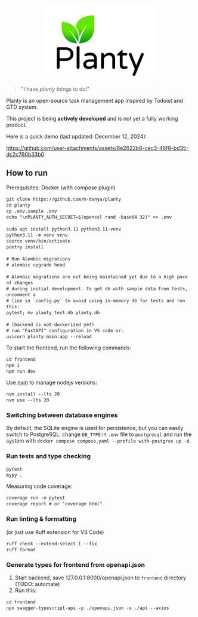 <p align="center">
    <img src="./imgs/logo_vert.png" height="200px">
</p>

> "I have <i>plenty</i> things to do!"

Planty is an open-source task management app inspired by Todoist and GTD system.

This project is being **actively developed** and is not yet a fully working product.

Here is a quick demo (last updated: December 12, 2024):

https://github.com/user-attachments/assets/6e2622b6-cec3-46f8-bd35-dc2c760b33b0

## How to run

Prerequisites: Docker (with compose plugin)

```
git clone https://github.com/m-danya/planty
cd planty
cp .env.sample .env
echo "\nPLANTY_AUTH_SECRET=$(openssl rand -base64 32)" >> .env

sudo apt install python3.11 python3.11-venv
python3.11 -m venv venv
source venv/bin/activate
poetry install

# Run Alembic migrations
# alembic upgrade head

# Alembic migrations are not being maintained yet due to a high pace of changes
# during initial development. To get db with sample data from tests, uncomment a
# line in `config.py` to avoid using in-memory db for tests and run this:
pytest; mv planty_test.db planty.db

# (backend is not dockerized yet)
# run "FastAPI" configuration in VS code or:
uvicorn planty.main:app --reload
```

To start the frontend, run the following commands:

```
cd frontend
npm i
npm run dev
```

Use [nvm](https://github.com/nvm-sh/nvm) to manage nodejs versions:

```
nvm install --lts 20
nvm use --lts 20
```

### Switching between database engines

By default, the SQLite engine is used for persistence, but you can easily switch
to PostgreSQL: change `DB_TYPE` in `.env` file to `postgresql` and run
the system with `docker compose compose.yaml --profile with-postgres up -d`.

### Run tests and type checking

```
pytest
mypy .
```

Measuring code coverage:

```
coverage run -m pytest
coverage report # or "coverage html"
```

### Run linting & formatting

(or just use Ruff extension for VS Code)

```
ruff check --extend-select I --fix
ruff format
```

### Generate types for frontend from openapi.json

1. Start backend, save 127.0.0.1:8000/openapi.json to `frontend` directory (TODO: automate)
2. Run this:

```
cd frontend
npx swagger-typescript-api -p ./openapi.json -o ./api --axios
```
